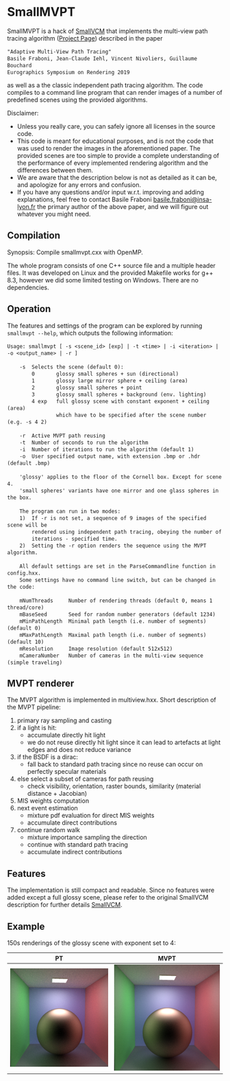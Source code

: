 # SmallMVPT

SmallMVPT is a hack of [SmallVCM](http://www.smallvcm.com/) that implements the multi-view path tracing 
algorithm ([Project Page](https://bfraboni.github.io/data/mvpt19/index.html)) described in the paper

	"Adaptive Multi-View Path Tracing"
	Basile Fraboni, Jean-Claude Iehl, Vincent Nivoliers, Guillaume Bouchard
	Eurographics Symposium on Rendering 2019

as well as a the classic independent path tracing algorithm. 
The code compiles to a command line program that can render images of a number 
of predefined scenes using the provided algorithms.

Disclaimer:
  * Unless you really care, you can safely ignore all licenses in the source
    code.
  * This code is meant for educational purposes, and is not the code that was
    used to render the images in the aforementioned paper. The provided scenes
	are too simple to provide a complete understanding of the performance of
	every implemented rendering algorithm and the differences between them.
  * We are aware that the description below is not as detailed as it can be,  and apologize for any errors and confusion.
  * If you have any questions and/or input w.r.t. improving and adding
    explanations, feel free to contact Basile Fraboni <basile.fraboni@insa-lyon.fr> 
    the primary author of the above paper, and we will figure out whatever you
	might need.

## Compilation

Synopsis: Compile smallmvpt.cxx with OpenMP.

The whole program consists of one C++ source file and a multiple header files.
It was developed on Linux and the provided Makefile works for g++ 8.3, however 
we did some limited testing on Windows. There are no dependencies.

## Operation

The features and settings of the program can be explored by running
`smallmvpt --help`, which outputs the following information:

```
Usage: smallmvpt [ -s <scene_id> [exp] | -t <time> | -i <iteration> | -o <output_name> | -r ]

    -s  Selects the scene (default 0):
        0       glossy small spheres + sun (directional)
        1       glossy large mirror sphere + ceiling (area)
        2       glossy small spheres + point
        3       glossy small spheres + background (env. lighting)
        4 exp   full glossy scene with constant exponent + ceiling (area)
                which have to be specified after the scene number (e.g. -s 4 2)

    -r  Active MVPT path reusing
    -t  Number of seconds to run the algorithm
    -i  Number of iterations to run the algorithm (default 1)
    -o  User specified output name, with extension .bmp or .hdr (default .bmp)

    'glossy' applies to the floor of the Cornell box. Except for scene 4.
    'small spheres' variants have one mirror and one glass spheres in the box.	
	
    The program can run in two modes:
    1)  If -r is not set, a sequence of 9 images of the specified scene will be
        rendered using independent path tracing, obeying the number of 
        iterations - specified time.
    2)  Setting the -r option renders the sequence using the MVPT algorithm.

    All default settings are set in the ParseCommandline function in config.hxx.
    Some settings have no command line switch, but can be changed in the code:

    mNumThreads     Number of rendering threads (default 0, means 1 thread/core)
    mBaseSeed       Seed for random number generators (default 1234)
    mMinPathLength  Minimal path length (i.e. number of segments) (default 0)
    mMaxPathLength  Maximal path length (i.e. number of segments) (default 10)
    mResolution     Image resolution (default 512x512)
    mCameraNumber   Number of cameras in the multi-view sequence (simple traveling)
```

## MVPT renderer
    
The MVPT algorithm is implemented in multiview.hxx. Short description of the MVPT pipeline:
    
1.  primary ray sampling and casting
2.  if a light is hit: 
    * accumulate directly hit light
    * we do not reuse directly hit light since it can lead to artefacts at light edges and does not reduce variance
3.  if the BSDF is a dirac: 
    * fall back to standard path tracing since no reuse can occur on perfectly specular materials
4.  else select a subset of cameras for path reusing
    * check visibility, orientation, raster bounds, similarity (material distance + Jacobian)
5.  MIS weights computation
6.  next event estimation
    * mixture pdf evaluation for direct MIS weights
    * accumulate direct contributions
7.  continue random walk
    * mixture importance sampling the direction
    * continue with standard path tracing
    * accumulate indirect contributions

## Features

The implementation is still compact and readable. Since no features were added 
except a full glossy scene, please refer to the original SmallVCM description 
for further details [SmallVCM](http://www.smallvcm.com/).

## Example

150s renderings of the glossy scene with exponent set to 4:

|PT|MVPT|
|:-:|:-:|
|![](data/demo/noreuse.bmp)|![](data/demo/reuse.bmp)| 
